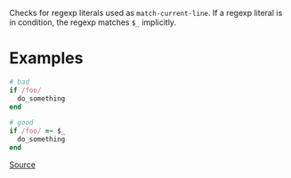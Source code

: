 
Checks for regexp literals used as `match-current-line`.
If a regexp literal is in condition, the regexp matches `$_` implicitly.

# Examples

```ruby
# bad
if /foo/
  do_something
end

# good
if /foo/ =~ $_
  do_something
end
```

[Source](http://www.rubydoc.info/gems/rubocop/RuboCop/Cop/Lint/RegexpAsCondition)